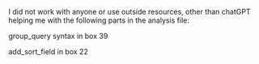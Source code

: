 I did not work with anyone or use outside resources, other than chatGPT helping me with the following parts in the analysis file:

group_query syntax in box 39

add_sort_field in box 22
